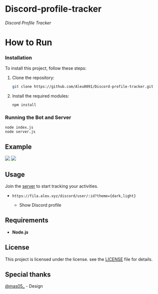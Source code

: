 # Discord-profile-tracker

###### Discord Profile Tracker

# How to Run

### Installation

To install this project, follow these steps:

1. Clone the repository:

    ```bash
    git clone https://github.com/Aleu0091/Discord-profile-tracker.git
    ```

2. Install the required modules:

    ```bash
    npm install
    ```


### Running the Bot and Server

    node index.js
    node server.js
## Example

![](https://fila.aleu.xyz/discord/user/739673575929282571?theme=dark) ![](https://fila.aleu.xyz/discord/user/739673575929282571?theme=light)

## Usage

Join the [server](https://discord.gg/rwsHDTcZbe) to start tracking your activities.

- `https://fila.aleu.xyz/discord/user/:id?theme={dark,light}`

    - Show Discord profile

## Requirements

-   **Node.js**

## License

This project is licensed under the license. see the [LICENSE](LICENSE) file for details.

## Special thanks
[@mas05_](https://github.com/ingyu0413) - Design 


